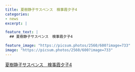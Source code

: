 ```yaml
---
title: 夏樹静子サスペンス　検事霞夕子4
categories:
- news
excerpt: |

feature_text: |
  ## 夏樹静子サスペンス　検事霞夕子4

feature_image: "https://picsum.photos/2560/600?image=733"
image: "https://picsum.photos/2560/600?image=733"
---
```


[夏樹静子サスペンス　検事霞夕子4](https://www.necoweb.com/neco/program/detail.php?id=5541&)
